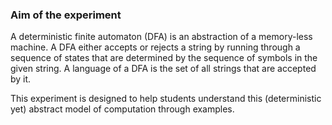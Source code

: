 ### Aim of the experiment

A deterministic finite automaton (DFA) is an abstraction of a memory-less machine. A DFA either accepts or rejects a string by running through a sequence of states that are determined by the sequence of symbols in the given string. A language of a DFA is the set of all strings that are accepted by it.

This experiment is designed to help students understand this (deterministic yet) abstract model of computation through examples.

